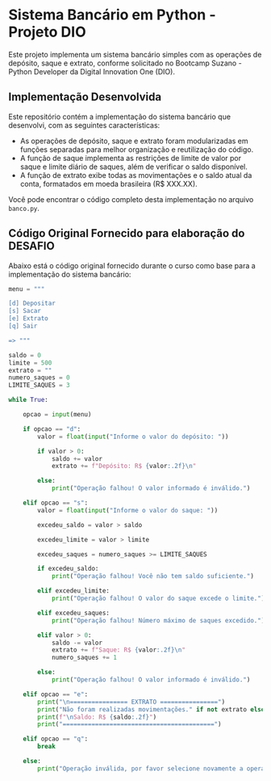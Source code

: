 # Sistema Bancário em Python - Projeto DIO

Este projeto implementa um sistema bancário simples com as operações de depósito, saque e extrato, conforme solicitado no Bootcamp Suzano - Python Developer da Digital Innovation One (DIO).

## Implementação Desenvolvida

Este repositório contém a implementação do sistema bancário que desenvolvi, com as seguintes características:

* As operações de depósito, saque e extrato foram modularizadas em funções separadas para melhor organização e reutilização do código.
* A função de saque implementa as restrições de limite de valor por saque e limite diário de saques, além de verificar o saldo disponível.
* A função de extrato exibe todas as movimentações e o saldo atual da conta, formatados em moeda brasileira (R$ XXX.XX).

Você pode encontrar o código completo desta implementação no arquivo `banco.py`.

## Código Original Fornecido para elaboração do DESAFIO

Abaixo está o código original fornecido durante o curso como base para a implementação do sistema bancário:

```python
menu = """

[d] Depositar
[s] Sacar
[e] Extrato
[q] Sair

=> """

saldo = 0
limite = 500
extrato = ""
numero_saques = 0
LIMITE_SAQUES = 3

while True:

    opcao = input(menu)

    if opcao == "d":
        valor = float(input("Informe o valor do depósito: "))

        if valor > 0:
            saldo += valor
            extrato += f"Depósito: R$ {valor:.2f}\n"

        else:
            print("Operação falhou! O valor informado é inválido.")

    elif opcao == "s":
        valor = float(input("Informe o valor do saque: "))

        excedeu_saldo = valor > saldo

        excedeu_limite = valor > limite

        excedeu_saques = numero_saques >= LIMITE_SAQUES

        if excedeu_saldo:
            print("Operação falhou! Você não tem saldo suficiente.")

        elif excedeu_limite:
            print("Operação falhou! O valor do saque excede o limite.")

        elif excedeu_saques:
            print("Operação falhou! Número máximo de saques excedido.")

        elif valor > 0:
            saldo -= valor
            extrato += f"Saque: R$ {valor:.2f}\n"
            numero_saques += 1

        else:
            print("Operação falhou! O valor informado é inválido.")

    elif opcao == "e":
        print("\n================ EXTRATO ================")
        print("Não foram realizadas movimentações." if not extrato else extrato)
        print(f"\nSaldo: R$ {saldo:.2f}")
        print("==========================================")

    elif opcao == "q":
        break

    else:
        print("Operação inválida, por favor selecione novamente a operação desejada.")
